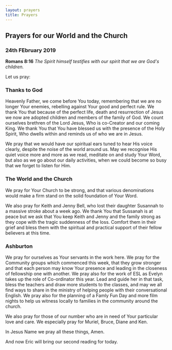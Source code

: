 ```yaml
---
layout: prayers
title: Prayers
---
```


## Prayers for our World and the Church 
### 24th FEbruary 2019
__Romans 8:16__ _The Spirit himself testifies with our spirit that we are God's children._

Let us pray:
### Thanks to God
Heavenly Father, we come before You today, remembering that we are no longer Your enemies, rebelling against Your good and perfect rule. We thank You that because of the perfect life, death and resurrection of Jesus we now are adopted children and members of the family of God. We count ourselves brethren of the Lord Jesus, Who is co-Creator and our coming King. We thank You that You have blessed us with the presence of the Holy Spirit, Who dwells within and reminds us of who we are in Jesus.

We pray that we would have our spiritual ears tuned to hear His voice clearly, despite the noise of the world around us. May we recognise His quiet voice more and more as we read, meditate on and study Your Word, but also as we go about our daily activities, when we could become so busy that we forget to listen for Him.

### The World and the Church

We pray for Your Church to be strong, and that various denominations would make a firm stand on the solid foundation of Your Word. 

We also pray for Keith and Jenny Bell, who lost their daughter Susannah to a massive stroke about a week ago. We thank You that Sussanah is at peace but we ask that You keep Keith and Jenny and the family strong as they cope with the tragic suddenness of the loss. Comfort them in their grief and bless them with the spiritual and practical support of their fellow believers at this time.   

### Ashburton
We pray for ourselves as Your servants in the work here. We pray for the Community groups which commenced this week, that they grow stronger and that each person may know Your presence and leading in the closeness of fellowship one with another. 
We pray also for the work of ESL as Evelyn takes up the role of Co-ordinator this year. Lead and guide her in that task, bless the teachers and draw more students to the classes, and may we all find ways to share in the ministry of helping people with their conversational English. We pray also for the planning of a Famly Fun Day and more film nights to help us witness locally to families in the community around the church.

We also pray for those of our number who are in need of Your particular love and care. We especially pray for Muriel, Bruce, Diane and Ken.

In Jesus Name we pray all these things, Amen.

And now Eric will bring our second reading for today.

